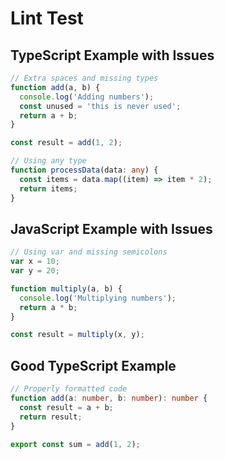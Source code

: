 # Lint Test

## TypeScript Example with Issues

```typescript
// Extra spaces and missing types
function add(a, b) {
  console.log('Adding numbers');
  const unused = 'this is never used';
  return a + b;
}

const result = add(1, 2);

// Using any type
function processData(data: any) {
  const items = data.map((item) => item * 2);
  return items;
}
```

## JavaScript Example with Issues

```javascript
// Using var and missing semicolons
var x = 10;
var y = 20;

function multiply(a, b) {
  console.log('Multiplying numbers');
  return a * b;
}

const result = multiply(x, y);
```

## Good TypeScript Example

```typescript
// Properly formatted code
function add(a: number, b: number): number {
  const result = a + b;
  return result;
}

export const sum = add(1, 2);
```
